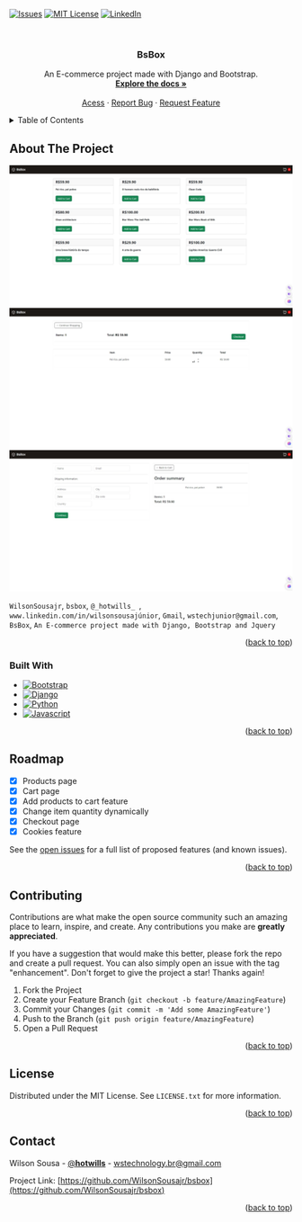 
<a name="readme-top"></a>

[![Issues][issues-shield]][issues-url]
[![MIT License][license-shield]][license-url]
[![LinkedIn][linkedin-shield]][linkedin-url]


<br />

<h3 align="center">BsBox</h3>

  <p align="center">
    An E-commerce project made with Django and Bootstrap.
    <br />
    <a href="https://github.com/WilsonSousajr/bsbox"><strong>Explore the docs »</strong></a>
    <br />
    <br />
    <a href="https://github.com/WilsonSousajr/bsbox">Acess</a>
    ·
    <a href="https://github.com/WilsonSousajr/bsbox/issues">Report Bug</a>
    ·
    <a href="https://github.com/WilsonSousajr/bsbox/issues">Request Feature</a>
  </p>
</div>



<!-- TABLE OF CONTENTS -->
<details>
  <summary>Table of Contents</summary>
  <ol>
    <li>
      <a href="#about-the-project">About The Project</a>
      <ul>
        <li><a href="#built-with">Built With</a></li>
      </ul>
    </li>
    <li><a href="#roadmap">Roadmap</a></li>
    <li><a href="#contributing">Contributing</a></li>
    <li><a href="#license">License</a></li>
    <li><a href="#contact">Contact</a></li>
  </ol>
</details>



<!-- ABOUT THE PROJECT -->
## About The Project

[![Home Screen Shot][product-screenshot]](https://bsbox.onrender.com/)
[![Cart Screen Shot][product-screenshot2]](https://bsbox.onrender.com/)
[![Checkout Screen Shot][product-screenshot3]](https://bsbox.onrender.com/)

`WilsonSousajr`, `bsbox`, `@_hotwills_
`, `www.linkedin.com/in/wilsonsousajúnior`, `Gmail`, `wstechjunior@gmail.com`, `BsBox`, `An E-commerce project made with Django, Bootstrap and Jquery`

<p align="right">(<a href="#readme-top">back to top</a>)</p>



### Built With

* [![Bootstrap][Bootstrap.com]][Bootstrap-url]
* [![Django][Django.com]][Django-url]
* [![Python][Python.com]][Python-url]
* [![Javascript][Javascript.com]][Javascript-url]

<p align="right">(<a href="#readme-top">back to top</a>)</p>


<!-- ROADMAP -->
## Roadmap

- [x] Products page
- [x] Cart page
- [x] Add products to cart feature
- [x] Change item quantity dynamically
- [x] Checkout page
- [x] Cookies feature  
 
See the [open issues](https://github.com/WilsonSousajr/bsbox/issues) for a full list of proposed features (and known issues).

<p align="right">(<a href="#readme-top">back to top</a>)</p>



<!-- CONTRIBUTING -->
## Contributing

Contributions are what make the open source community such an amazing place to learn, inspire, and create. Any contributions you make are **greatly appreciated**.

If you have a suggestion that would make this better, please fork the repo and create a pull request. You can also simply open an issue with the tag "enhancement".
Don't forget to give the project a star! Thanks again!

1. Fork the Project
2. Create your Feature Branch (`git checkout -b feature/AmazingFeature`)
3. Commit your Changes (`git commit -m 'Add some AmazingFeature'`)
4. Push to the Branch (`git push origin feature/AmazingFeature`)
5. Open a Pull Request

<p align="right">(<a href="#readme-top">back to top</a>)</p>


<!-- LICENSE -->
## License

Distributed under the MIT License. See `LICENSE.txt` for more information.

<p align="right">(<a href="#readme-top">back to top</a>)</p>


<!-- CONTACT -->
## Contact

Wilson Sousa - [@__hotwills__](https://twitter.com/_hotwills_) - wstechnology.br@gmail.com

Project Link: [https://github.com/WilsonSousajr/bsbox](https://github.com/WilsonSousajr/bsbox)

<p align="right">(<a href="#readme-top">back to top</a>)</p>

<!-- MARKDOWN LINKS & IMAGES -->
<!-- https://www.markdownguide.org/basic-syntax/#reference-style-links -->
[issues-shield]: https://img.shields.io/github/issues/WilsonSousajr/bsbox.svg?style=for-the-badge
[issues-url]: https://github.com/WilsonSousajr/bsbox/issues
[license-shield]: https://img.shields.io/github/license/WilsonSousajr/bsbox.svg?style=for-the-badge
[license-url]: https://github.com/WilsonSousajr/bsbox/blob/master/LICENSE.txt
[linkedin-shield]: https://img.shields.io/badge/-LinkedIn-black.svg?style=for-the-badge&logo=linkedin&colorB=555
[linkedin-url]: https://linkedin.com/in/www.linkedin.com/in/wilsonsousajúnior
[product-screenshot]: docs/screenshots/home.jpeg
[product-screenshot2]: docs/screenshots/cart.jpeg
[product-screenshot3]: docs/screenshots/checkout.jpeg
[Bootstrap.com]: https://img.shields.io/badge/Bootstrap-563D7C?style=for-the-badge&logo=bootstrap&logoColor=white
[Bootstrap-url]: https://getbootstrap.com
[Python.com]: https://img.shields.io/badge/Python-FFD43B?style=for-the-badge&logo=python&logoColor=white
[Python-url]: https://getbootstrap.com
[Django.com]: https://img.shields.io/badge/Django-092E20?style=for-the-badge&logo=django&logoColor=white
[Django-url]: https://getbootstrap.com
[Javascript.com]: https://img.shields.io/badge/Javascript-F0DB3F?style=for-the-badge&logo=javascript&logoColor=white
[Javascript-url]: https://getbootstrap.com
